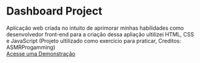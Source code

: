 # Dashboard Project
Aplicação web criada no intuito de aprimorar minhas habilidades como desenvolvedor front-end para a criação dessa apliação ultilizei HTML, CSS e JavaScript (Projeto ultilizado como exercicio para praticar, Creditos: ASMRProgamming)
<br>
<a href="#">Acesse uma Demonstração</a>
